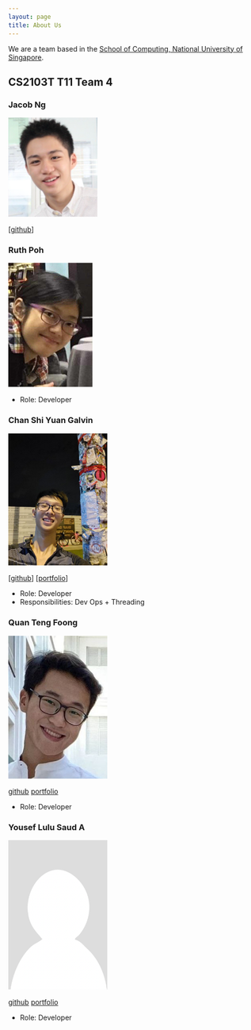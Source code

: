 ```yaml
---
layout: page
title: About Us
---
```


We are a team based in the [School of Computing, National University of Singapore](http://www.comp.nus.edu.sg).

## CS2103T T11 Team 4

### Jacob Ng

<img src="images/jacobng.png">

[[github](https://github.com/jacobnbh)]

### Ruth Poh

![image](images/ruthpohrp.png?raw=true)

* Role: Developer

### Chan Shi Yuan Galvin

<img src="images/csygalvin.png" width="200px">

[[github](http://github.com/csygalvin)]
[[portfolio](team/johndoe.md)]

* Role: Developer
* Responsibilities: Dev Ops + Threading

### Quan Teng Foong

<img src="images/kaldius.png" width="200px" alt="kaldius_photo">

[github](http://github.com/kaldius)
[portfolio](team/johndoe.md)

* Role: Developer

### Yousef Lulu Saud A

<img src="images/luluyousef.png" width="200px">

[github](https://github.com/luluyousef)
[portfolio](team/johndoe.md)

* Role: Developer
